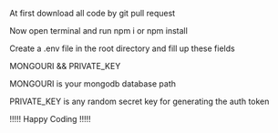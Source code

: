 At first download all code by git pull request

Now open terminal and run npm i or npm install

Create a .env file in the root directory and fill up these fields

MONGOURI  &&  PRIVATE_KEY

MONGOURI is your mongodb database path 

PRIVATE_KEY is any random secret key for generating the auth token

!!!!! Happy Coding !!!!!